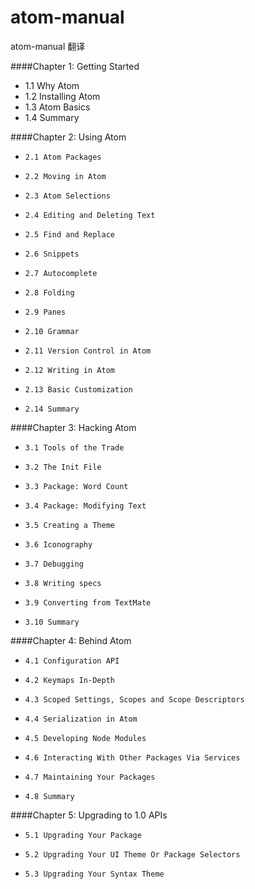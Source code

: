 # atom-manual
atom-manual 翻译


####Chapter 1: Getting Started

-  1.1 Why Atom
-  1.2 Installing Atom
-  1.3 Atom Basics
-  1.4 Summary

####Chapter 2: Using Atom

-     2.1 Atom Packages
-     2.2 Moving in Atom
-     2.3 Atom Selections
-     2.4 Editing and Deleting Text
-     2.5 Find and Replace
-     2.6 Snippets
-     2.7 Autocomplete
-     2.8 Folding
-     2.9 Panes
-     2.10 Grammar
-     2.11 Version Control in Atom
-     2.12 Writing in Atom
-     2.13 Basic Customization
-     2.14 Summary

####Chapter 3: Hacking Atom

-     3.1 Tools of the Trade
-     3.2 The Init File
-     3.3 Package: Word Count
-     3.4 Package: Modifying Text
-     3.5 Creating a Theme
-     3.6 Iconography
-     3.7 Debugging
-     3.8 Writing specs
-     3.9 Converting from TextMate
-     3.10 Summary

####Chapter 4: Behind Atom

-     4.1 Configuration API
-     4.2 Keymaps In-Depth
-     4.3 Scoped Settings, Scopes and Scope Descriptors
-     4.4 Serialization in Atom
-     4.5 Developing Node Modules
-     4.6 Interacting With Other Packages Via Services
-     4.7 Maintaining Your Packages
-     4.8 Summary

####Chapter 5: Upgrading to 1.0 APIs

-     5.1 Upgrading Your Package
-     5.2 Upgrading Your UI Theme Or Package Selectors
-     5.3 Upgrading Your Syntax Theme
